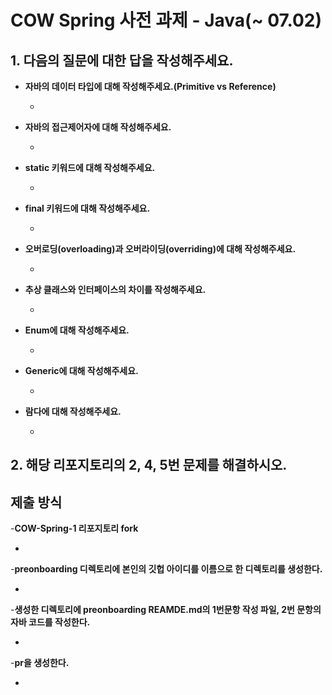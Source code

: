 # COW Spring 사전 과제 - Java(~ 07.02)

## 1. 다음의 질문에 대한 답을 작성해주세요.

- **자바의 데이터 타입에 대해 작성해주세요.(Primitive vs Reference)**
  - > 
- **자바의 접근제어자에 대해 작성해주세요.**
  - > 
- **static 키워드에 대해 작성해주세요.**
  - > 
- **final 키워드에 대해 작성해주세요.**
  - >

- **오버로딩(overloading)과 오버라이딩(overriding)에 대해 작성해주세요.**
  - > 

- **추상 클래스와 인터페이스의 차이를 작성해주세요.**
  - > 

- **Enum에 대해 작성해주세요.**
  - > 
- **Generic에 대해 작성해주세요.**
  - > 

- **람다에 대해 작성해주세요.**
  - > 
## 2. 해당 리포지토리의 2, 4, 5번 문제를 해결하시오.
## 제출 방식
-**COW-Spring-1 리포지토리 fork**
  - > 
-**preonboarding 디렉토리에 본인의 깃헙 아이디를 이름으로 한 디렉토리를 생성한다.**
  - > 
-**생성한 디렉토리에 preonboarding REAMDE.md의 1번문항 작성 파일, 2번 문항의 자바 코드를 작성한다.**
  - > 
-**pr을 생성한다.**
  - > 